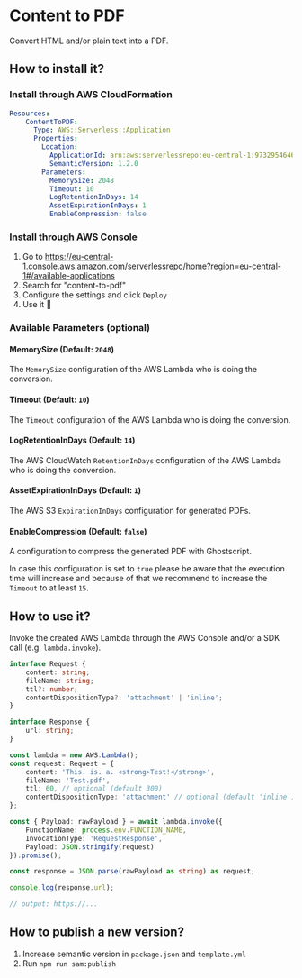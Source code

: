 # Content to PDF

Convert HTML and/or plain text into a PDF.

## How to install it?

### Install through AWS CloudFormation

```yml
Resources:
    ContentToPDF:
      Type: AWS::Serverless::Application
      Properties:
        Location:
          ApplicationId: arn:aws:serverlessrepo:eu-central-1:973295464626:applications/content-to-pdf
          SemanticVersion: 1.2.0
        Parameters:
          MemorySize: 2048
          Timeout: 10
          LogRetentionInDays: 14
          AssetExpirationInDays: 1
          EnableCompression: false
```

### Install through AWS Console

1. Go to https://eu-central-1.console.aws.amazon.com/serverlessrepo/home?region=eu-central-1#/available-applications
2. Search for "content-to-pdf"
3. Configure the settings and click `Deploy`
4. Use it 🚀

### Available Parameters (optional)

#### MemorySize (Default: `2048`)
The `MemorySize` configuration of the AWS Lambda who is doing the conversion.

#### Timeout (Default: `10`)
The `Timeout` configuration of the AWS Lambda who is doing the conversion.

#### LogRetentionInDays (Default: `14`)
The AWS CloudWatch `RetentionInDays` configuration of the AWS Lambda who is doing the conversion.

#### AssetExpirationInDays (Default: `1`)
The AWS S3 `ExpirationInDays` configuration for generated PDFs.

#### EnableCompression (Default: `false`)
A configuration to compress the generated PDF with Ghostscript.

In case this configuration is set to `true` please be aware that the execution time will increase and because of that we recommend to increase the `Timeout` to at least `15`.

## How to use it?

Invoke the created AWS Lambda through the AWS Console and/or a SDK call (e.g. `lambda.invoke`).

```typescript
interface Request {
    content: string;
    fileName: string;
    ttl?: number;
    contentDispositionType?: 'attachment' | 'inline';
}

interface Response {
    url: string;
}

const lambda = new AWS.Lambda();
const request: Request = {
    content: 'This. is. a. <strong>Test!</strong>',
    fileName: 'Test.pdf',
    ttl: 60, // optional (default 300)
    contentDispositionType: 'attachment' // optional (default 'inline')
};

const { Payload: rawPayload } = await lambda.invoke({
    FunctionName: process.env.FUNCTION_NAME,
    InvocationType: 'RequestResponse',
    Payload: JSON.stringify(request)
}).promise();

const response = JSON.parse(rawPayload as string) as request;

console.log(response.url);

// output: https://...
```

## How to publish a new version?

1. Increase semantic version in `package.json` and `template.yml`
2. Run `npm run sam:publish`
